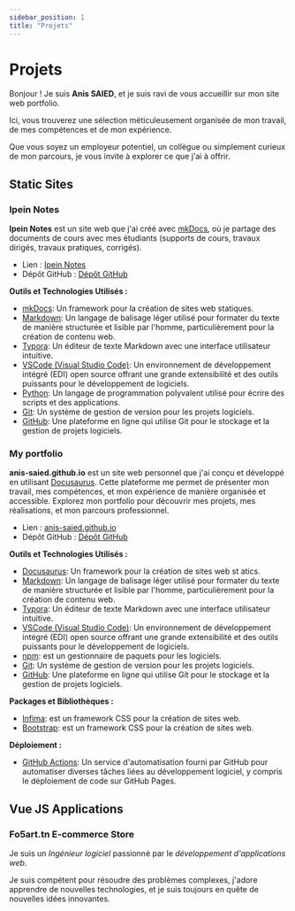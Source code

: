 ```yaml
---
sidebar_position: 1
title: "Projets"
---
```

# Projets
Bonjour ! Je suis **Anis SAIED**, et je suis ravi de vous accueillir sur mon site web portfolio.

Ici, vous trouverez une sélection méticuleusement organisée de mon travail, de mes compétences et de mon expérience.

Que vous soyez un employeur potentiel, un collègue ou simplement curieux de mon parcours, je vous invite à explorer ce que j'ai à offrir.

## Static Sites

### Ipein Notes

**Ipein Notes** est un site web que j'ai créé avec [mkDocs](https://mkdocs.org), où je partage des documents de cours avec mes étudiants (supports de cours, travaux dirigés, travaux pratiques, corrigés).

- Lien : [Ipein Notes](https://anis-saied.github.io/ipein)
- Dépôt GitHub : [Dépôt GitHub](https://github.com/anis-saied/ipein)

**Outils et Technologies Utilisés :** 
- [mkDocs](https://mkdocs.org): Un framework pour la création de sites web statiques.
- [Markdown](https://daringfireball.net/projects/markdown/): Un langage de balisage léger utilisé pour formater du texte de manière structurée et lisible par l'homme, particulièrement pour la création de contenu web.
- [Typora](https://typora.io/): Un éditeur de texte Markdown avec une interface utilisateur intuitive.
- [VSCode (Visual Studio Code)](https://code.visualstudio.com/): Un environnement de développement intégré (EDI) open source offrant une grande extensibilité et des outils puissants pour le développement de logiciels.
- [Python](https://www.python.org/): Un langage de programmation polyvalent utilisé pour écrire des scripts et des applications.
- [Git](https://git-scm.com/): Un système de gestion de version pour les projets logiciels.
- [GitHub](https://github.com/): Une plateforme en ligne qui utilise Git pour le stockage et la gestion de projets logiciels. 

### My portfolio

**anis-saied.github.io** est un site web personnel que j'ai conçu et développé en utilisant [Docusaurus](https://docusaurus.io/). Cette plateforme me permet de présenter mon travail, mes compétences, et mon expérience de manière organisée et accessible. Explorez mon portfolio pour découvrir mes projets, mes réalisations, et mon parcours professionnel.

- Lien : [anis-saied.github.io](https://anis-saied.github.io)
- Dépôt GitHub : [Dépôt GitHub](https://github.com/anis-saied/anis-saied.github.io)

**Outils et Technologies Utilisés :** 
- [Docusaurus](https://docusaurus.io/): Un framework pour la création de sites web st   atics.
- [Markdown](https://daringfireball.net/projects/markdown/): Un langage de balisage léger utilisé pour formater du texte de manière structurée et lisible par l'homme, particulièrement pour la création de contenu web.
- [Typora](https://typora.io/): Un éditeur de texte Markdown avec une interface utilisateur intuitive.
- [VSCode (Visual Studio Code)](https://code.visualstudio.com/): Un environnement de développement intégré (EDI) open source offrant une grande extensibilité et des outils puissants pour le développement de logiciels.
- [npm](https://npmjs.com/): est un gestionnaire de paquets pour les logiciels.
- [Git](https://git-scm.com/): Un système de gestion de version pour les projets logiciels.
- [GitHub](https://github.com/): Une plateforme en ligne qui utilise Git pour le stockage et la gestion de projets logiciels. 

**Packages et Bibliothèques :**
- [Infima](https://infima.dev): est un framework CSS pour la création de sites web.
- [Bootstrap](https://bootstrap.com/): est un framework CSS pour la création de sites web.

**Déploiement :**
- [GitHub Actions](https://docs.github.com/en/actions): Un service d'automatisation fourni par GitHub pour automatiser diverses tâches liées au développement logiciel, y compris le déploiement de code sur GitHub Pages.

## Vue JS Applications
### Fo5art.tn E-commerce Store
Je suis un *Ingénieur logiciel* passionné par le *développement d'applications web*.

Je suis compétent pour résoudre des problèmes complexes, j'adore apprendre de nouvelles technologies, et je suis toujours en quête de nouvelles idées innovantes.
